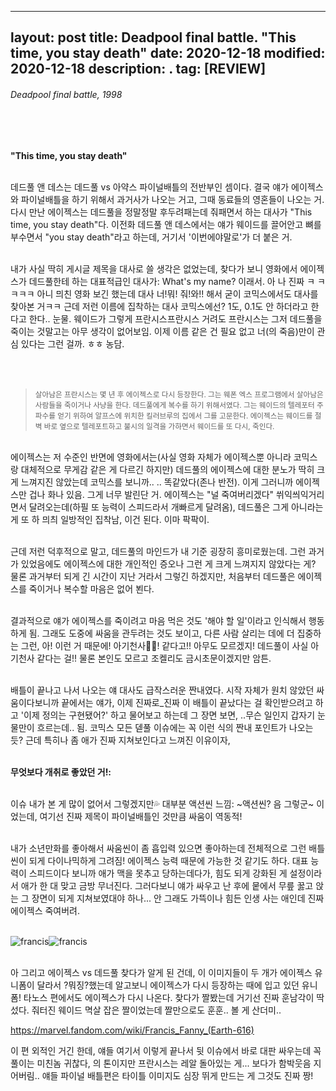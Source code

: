 
---
layout: post
title: Deadpool final battle. "This time, you stay death"
date: 2020-12-18
modified: 2020-12-18
description: .
tag: [REVIEW]
---

###### Deadpool final battle, 1998

<br/><br/>

**"This time, you stay death"**

<br/> 데드풀 앤 데스는 데드풀 vs 아약스 파이널배틀의 전반부인 셈이다. 결국 얘가 에이젝스와 파이널배틀을 하기 위해서 과거사가 나오는 거고, 그때 동료들의 영혼들이 나오는 거. 다시 만난 에이젝스는 데드풀을 정말정말 후두려패는데 줘패면서 하는 대사가 "This time, you stay death"다. 이전화 데드풀 앤 데스에서는 얘가 웨이드를 끌어안고 뼈를 부수면서 "you stay death"라고 하는데, 거기서 '이번에야말로'가 더 붙은 거.

<br/>내가 사실 딱히 게시글 제목을 대사로 쓸 생각은 없었는데, 찾다가 보니 영화에서 에이젝스가 데드풀한테 하는 대표적급인 대사가: What's my name? 이래서. 아 나 진짜 ㅋ ㅋ ㅋㅋㅋ 아니 믜친 영화 보긴 했는데 대사 너!뭐! 줘!와!! 해서 굳이 코믹스에서도 대사를 찾아본 거ㅋㅋ 근데 저런 이름에 집착하는 대사 코믹스에선? 1도, 0.1도 안 하더라고 한다고 한다.. 눈물. 웨이드가 그렇게 프란시스프란시스 거려도 프란시스는 그저 데드풀을 죽이는 것말고는 아무 생각이 없어보임. 이제 이름 같은 건 필요 없고 너(의 죽음)만이 관심 있다는 그런 걸까. ㅎㅎ 농담.  

<br/><br/>
> <small> 살아남은 프란시스는 몇 년 후 에이젝스로 다시 등장한다. 그는 웨폰 엑스 프로그램에서 살아남은 사람들을 죽이거나 사냥을 한다. 데드풀에게 복수를 하기 위해서였다. 그는 웨이드의 텔레포터 주파수를 얻기 위하여 알프스에 위치한 킬러브루의 집에서 그를 고문한다. 에이젝스는 웨이드를 절벽 바로 옆으로 텔레포트하고 불시의 일격을 가하면서 웨이드를 또 다시, 죽인다. </small>

<br/>
에이젝스는 저 수준인 반면에 영화에서는(사실 영화 자체가 에이젝스뿐 아니라 코믹스랑 대체적으로 무게감 같은 게 다르긴 하지만) 데드풀의 에이젝스에 대한 분노가 딱히 크게 느껴지진 않았는데 코믹스를 보니까.. .. 똑같았다(존나 반전). 이게 그러니까 에이젝스만 겁나 화나 있음. 그게 너무 발린단 거. 에이젝스는 "널 죽여버리겠다" 쒸익씌익거리면서 달려오는데(하필 또 능력이 스피드라서 개빠르게 달려옴), 데드풀은 그게 아니라는 게 또 하 믜츼 일방적인 집착남, 이건 된다. 이마 팍팍이.

<br/>근데 저런 덕후적으로 말고, 데드풀의 마인드가 내 기준 굉장히 흥미로웠는데. 그런 과거가 있었음에도 에이젝스에 대한 개인적인 증오나 
그런 게 크게 느껴지지 않았다는 게? 
물론 과거부터 되게 긴 시간이 지난 거라서 그렇긴 하겠지만, 
처음부터 데드풀은 에이젝스를 죽이거나 복수할 마음은 없어 뵌다. 

<br/>결과적으로 얘가 에이젝스를 죽이려고 마음 먹은 것도 '해야 할 일'이라고 
인식해서 행동하게 됨. 그래도 도중에 싸움을 관두려는 것도 보이고, 
다른 사람 살리는 데에 더 집중하는 그런, 아! 이런 거 때문에! 
아기천사👶🏻! 같다고!! 
아무도 모르겠지! 데드풀이 사실 아기천사 같다는 걸!! 
물론 본인도 모르고 조켈리도 금시초문이겠지만 암튼. 


<br/>배틀이 끝나고 나서 나오는 얘 대사도 급작스러운 짠내였다. 
시작 자체가 원치 않았던 싸움이다보니까 끝에서는 얘가, 
이제 진짜로_진짜 이 배틀이 끝났다는 걸 확인받으려고 하고 
'이제 정의는 구현됐어?' 하고 물어보고 하는데 그 장면 보면, ..무슨 일인지 갑자기 눈물만이 흐르는데.. 됨. 
코믹스 모든 덷풀 이슈에는 꼭 이런 식의 짠내 포인트가 나오는 듯? 
근데 특히나 좀 애가 진짜 지쳐보인다고 느껴진 이유이자, 

<br/>**무엇보다 개취로 좋았던 거!:**


<br/>
이슈 내가 본 게 많이 없어서 그렇겠지만💦 대부분 액션씬 느낌:
~액션씬? 음 그렇군~ 이었는데, 여기선 진짜 제목이 파이널배틀인 것만큼 싸움이 역동적!

<br/>내가 소년만화를 좋아해서 싸움씬이 좀 흡입력 있으면 좋아하는데 전체적으로 그런 배틀씬이 되게 다이나믹하게 그려짐! 
에이젝스 능력 때문에 가능한 것 같기도 하다. 대표 능력이 스피드이다 보니까 애가 맥을 못추고 당하는데다가, 
힘도 되게 강화된 게 설정이라서 애가 한 대 맞고 금방 무너진다. 그러다보니 얘가 싸우고 난 후에 뭍에서 무릎 꿇고 앉는 
그 장면이 되게 지쳐보였대야 하나... 안 그래도 가뜩이나 힘든 인생 사는 애인데 진짜 에이젝스 죽여버려.


<br/>
<img src="https://vignette.wikia.nocookie.net/marveldatabase/images/c/cd/Francis_Fanny_%28Earth-616%29_from_Deadpool_vs._Thanos_Vol_1_1_001.jpg/revision/latest/scale-to-width-down/343?cb=20170126040425" alt="francis" heigh="500"><img src="https://www.liveabout.com/thmb/swFjBIlpa7cffoErIk6Y9rqTUiM=/900x0/filters:no_upscale():max_bytes(150000):strip_icc():format(webp)/DeadpoolandAjaxbySteveHarrisReggieJonesandChrisSotomayor-56a5420e3df78cf772875ac2.jpg" alt="francis" heigh="500">


<br/>아 그리고 에이젝스 vs 데드풀 찾다가 알게 된 건데, 이 이미지들이 두 개가 에이젝스 유니폼이 달라서 ?뭐징?했는데 
알고보니 에이젝스가 다시 등장하는 때에 입고 있던 유니폼! 타노스 편에서도 에이젝스가 다시 나온다. 찾다가 짤봤는데 거기선 진짜 훈남각이 딱 섰다.
줘터진 웨이드 멱살 잡은 짤이었는데 짤만으로도 훈훈.. 볼 게 산더미..

https://marvel.fandom.com/wiki/Francis_Fanny_(Earth-616)


이 편 외적인 거긴 한데, 얘들 여기서 이렇게 끝나서 뒷 이슈에서 바로 대판 싸우는데 
꼭 풀이는 미친놈 귀찮다, 의 톤이지만 프란시스는 레알 돌아있는 게... 
보다가 함박웃음 지어버림.. 얘들 파이널 배틀편은 타이틀 이미지도 심장 뛰게 만드는 게 그것도 진짜 짱!
